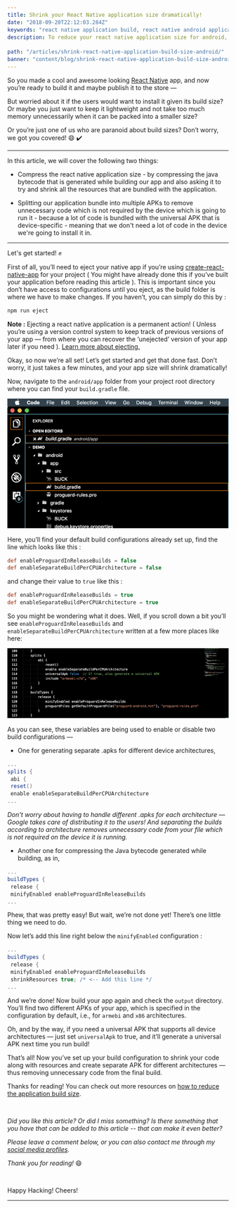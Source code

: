 ```yaml
---
title: Shrink your React Native application size dramatically!
date: "2018-09-20T22:12:03.284Z"
keywords: "react native application build, react native android application, descrease android application build size, reduce application build size, react native build configuration, react native android build gradle, react native development"
description: To reduce your react native application size for android, we'll need to configure the build file to generate a compressed bundle for your react native app and then split it into multiple bundles for all architectures so that it can be made more lightweight.

path: "/articles/shrink-react-native-application-build-size-android/"
banner: "content/blog/shrink-react-native-application-build-size-android/rn_logo_medium.png"
---
```


So you made a cool and awesome looking [React Native](https://facebook.github.io/react-native/) app, and now you’re ready to build it and maybe publish it to the store —

But worried about it if the users would want to install it given its build size? Or maybe you just want to keep it lightweight and not take too much memory unnecessarily when it can be packed into a smaller size?

Or you’re just one of us who are paranoid about build sizes? Don’t worry, we got you covered! 😄 ✔️

<hr />

In this article, we will cover the following two things:

- Compress the react native application size - by compressing the java bytecode that is generated while building our app and also asking it to try and shrink all the resources that are bundled with the application.

- Splitting our application bundle into multiple APKs to remove unnecessary code which is not required by the device which is going to run it - because a lot of code is bundled with the universal APK that is device-specific - meaning that we don't need a lot of code in the device we're going to install it in.

<hr />

Let's get started! ✊

First of all, you’ll need to eject your native app if you’re using [create-react-native-app](https://github.com/react-community/create-react-native-app) for your project ( You might have already done this if you’ve built your application before reading this article ). This is important since you don’t have access to configurations until you eject, as the build folder is where we have to make changes. If you haven’t, you can simply do this by :

```bash
npm run eject
```

**Note :** Ejecting a react native application is a permanent action! ( Unless you’re using a version control system to keep track of previous versions of your app — from where you can recover the ‘unejected’ version of your app later if you need ). [Learn more about ejecting.](https://github.com/react-community/create-react-native-app/blob/master/EJECTING.md")

Okay, so now we’re all set! Let’s get started and get that done fast. Don’t worry, it just takes a few minutes, and your app size will shrink dramatically!

Now, navigate to the `android/app` folder from your project root directory where you can find your `build.gradle` file.

![post](./rrnas-1.png)

Here, you’ll find your default build configurations already set up, find the line which looks like this :

```groovy
def enableProguardInReleaseBuilds = false
def enableSeparateBuildPerCPUArchitecture = false
```

and change their value to `true` like this :

```groovy
def enableProguardInReleaseBuilds = true
def enableSeparateBuildPerCPUArchitecture = true
```

So you might be wondering what it does. Well, if you scroll down a bit you’ll see `enableProguardInReleaseBuilds` and `enableSeparateBuildPerCPUArchitecture` written at a few more places like here:

![post](./rrnas-2.png)

As you can see, these variables are being used to enable or disable two build configurations —

- One for generating separate .apks for different device architectures,

```groovy
...
splits {
 abi {
 reset()
 enable enableSeparateBuildPerCPUArchitecture
...
```

_Don't worry about having to handle different .apks for each architecture — Google takes care of distributing it to the users! And separating the builds according to architecture removes unnecessary code from your file which is not required on the device it is running._

- Another one for compressing the Java bytecode generated while building, as in,

```groovy
...
buildTypes {
 release {
 minifyEnabled enableProguardInReleaseBuilds
...
```

Phew, that was pretty easy! But wait, we’re not done yet! There’s one little thing we need to do.

Now let’s add this line right below the `minifyEnabled` configuration :

```groovy
...
buildTypes {
 release {
 minifyEnabled enableProguardInReleaseBuilds
 shrinkResources true; /* <-- Add this line */
...
```

And we’re done! Now build your app again and check the `output` directory. You’ll find two different APKs of your app, which is specified in the configuration by default, i.e., for `armebi` and `x86` architectures.

Oh, and by the way, if you need a universal APK that supports all device architectures — just set `universalApk` to true, and it’ll generate a universal APK next time you run build!

That’s all! Now you’ve set up your build configuration to shrink your code along with resources and create separate APK for different architectures — thus removing unnecessary code from the final build.

Thanks for reading! You can check out more resources on [how to reduce the application build size](https://developer.android.com/studio/build/shrink-code).

<br/>

_Did you like this article? Or did I miss something? Is there something that you have that can be added to this article -- that can make it even better?_

_Please leave a comment below, or you can also contact me through my [social media profiles](/)._

_Thank you for reading!_ 😄

<br/>

Happy Hacking! Cheers!

<hr />
